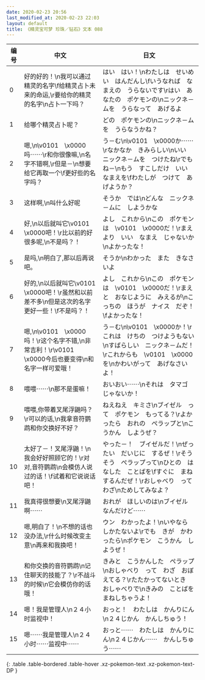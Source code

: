 ```yaml
---
date: 2020-02-23 20:56
last_modified_at: 2020-02-23 22:03
layout: default
title: 《精灵宝可梦 珍珠／钻石》文本 088
---
```

| 编号 | 中文 | 日文 |
| ---- | ---- | ---- |
| 0 | 好的好的！\n我可以通过精灵的名字\f给精灵占卜未来的命运,\r要给你的精灵的名字\n占卜一下吗？ | はい　はい！\nわたしは　せいめい　はんだんし\fいうなれば　なまえの　うらないです\rはい　あなたの　ポケモンの\nニックネ－ムを　うらなって　あげるよ |
| 1 | 给哪个精灵占卜呢？ | どの　ポケモンの\nニックネ－ムを　うらなうかね？ |
| 2 | 嗯,\n\v0101　\x0000吗⋯⋯\r和你很像嘛,\n名字不错啊,\r但是－\n想要给它再取一个\f更好些的名字吗？ | う－む\n\v0101　\x0000か⋯⋯\rなかなか　きみらしい\nいい　ニックネ－ムを　つけたね\rでもね－\nもう　すこしだけ　いい　なまえを\fわたしが　つけて　あげようか？ |
| 3 | 这样啊,\n叫什么好呢 | そうか　では\nどんな　ニックネ－ムに　しようかな |
| 4 | 好,\n以后就叫它\v0101　\x0000吧！\r比以前的好很多呢,\n不是吗？！ | よし　これから\nこの　ポケモンは　\v0101　\x0000だ！\rまえより　いい　なまえ　じゃないか\nよかったな！ |
| 5 | 是吗,\n明白了,那以后再说吧。 | そうか\nわかった　また　きなさいよ |
| 6 | 好的,\n以后就叫它\v0101　\x0000吧！\r虽然和以前差不多\n但是这次的名字更好一些！\f不是吗？！ | よし　これから\nこの　ポケモンは　\v0101　\x0000だ！\rまえと　おなじように　みえるが\nこっちの　ほうが　ナイス　だぞ！\fよかったな！ |
| 7 | 嗯,\n\v0101　\x0000吗！\r这个名字不错,\n非常吉利！\r\v0101　\x0000今后也要变得\n和名字一样可爱哦！ | う－む\n\v0101　\x0000か！\rこれは　けちの　つけようもない\nすばらしい　ニックネ－ムだ！\rこれからも　\v0101　\x0000を\nかわいがって　あげなさいよ！ |
| 8 | 喂喂⋯⋯\n那不是蛋嘛！ | おいおい⋯⋯\nそれは　タマゴ　じゃないか！ |
| 9 | 喂喂,你带着叉尾浮鼬吗？\r可以的话,\n我拿音符鹦鹉和你交换好不好？ | ねえねえ　キミさ\nブイゼル　って　ポケモン　もってる？\rよかったら　おれの　ぺラップと\nこうかん　しようぜ？ |
| 10 | 太好了－！叉尾浮鼬！\n我会好好照顾它的！\r对对,音符鹦鹉\n会模仿人说过的话！\f试着和它说说话吧！ | やった－！　ブイゼルだ！\nぜったい　だいじに　するぜ！\rそうそう　ぺラップって\nひとの　はなした　ことばを\fすぐに　まねするんだぜ！\rおしゃべり　って　わざ\nためしてみなよ？ |
| 11 | 我真得很想要\n叉尾浮鼬啊⋯⋯ | おれが　ほしいのは\nブイゼル　なんだけど⋯⋯ |
| 12 | 嗯,明白了！\n不想的话也没办法,\r什么时候改变主意\n再来和我换吧！ | ウン　わかったよ！\nいやなら　しかたないよ\rでも　きが　かわったら\nポケモン　こうかん　しようぜ！ |
| 13 | 和你交换的音符鹦鹉\n记住聊天的技能了？\r不战斗的时候\n它会模仿你的话哦！ | きみと　こうかんした　ぺラップ\nおしゃべり　って　わざ　おぼえてる？\rたたかってないとき　おしゃべりで\nきみの　ことばを　まねしちゃうよ！ |
| 14 | 嗯！我是管理人\n２４小时监视中！ | おっと！　わたしは　かんりにん\n２４じかん　かんしちゅう！ |
| 15 | 嗯⋯⋯我是管理人\n２４小时⋯⋯监视中⋯⋯ | おっと⋯⋯　わたしは　かんりにん\n２４じかん⋯⋯　かんしちゅう⋯⋯ |
{: .table .table-bordered .table-hover .xz-pokemon-text .xz-pokemon-text-DP }